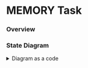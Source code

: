 # MEMORY Task

### Overview

### State Diagram

<details>
  <summary>Diagram as a code</summary>

```plantuml
@startuml
title MEMORY FSM
hide empty description

note "Publishes: \nGLOBAL_MEASUREMENTS_WRITE_SUCCESS\nGLOBAL_ERROR" as N1

SLEEP: Initialized\nready for commands, low power mode
WRITE: Writing measurements to memory\n\nGLOBAL_MEASUREMENTS_WRITE_SUCCESS: Data written
ERROR: Error state\n\nGLOBAL_ERROR: Error message

[*] --> SLEEP : GLOBAL_CMD_INITIALIZE
SLEEP --> SLEEP : GLOBAL_TEMPERATURE_HUMIDITY_MEASUREMENTS_READY
SLEEP --> SLEEP : GLOBAL_LIGHT_MEASUREMENTS_READY
SLEEP --> SLEEP : GLOBAL_CMD_READ_SETTINGS
SLEEP --> WRITE : MEASUREMENTS_WRITE

WRITE --> SLEEP : GLOBAL_MEASUREMENTS_WRITE_SUCCESS

SLEEP --> ERROR : ERROR
WRITE --> ERROR : ERROR
@enduml
```
</details>